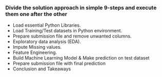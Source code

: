 ### Divide the solution approach in simple 9-steps and execute them one after the other

- Load essential Python Libraries.
- Load Training/Test datasets in Python environment.
- Prepare submission file and remove unwanted columns.
- Exploratory data analysis (EDA).
- Impute Missing values.
- Feature Engineering.
- Build Machine Learning Model & Make prediction on test dataset 
- Prepare submission file with final prediction
- Conclusion and Takeaways
